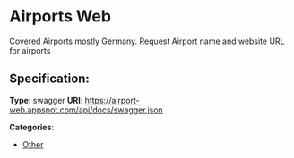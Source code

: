 # Airports Web


Covered Airports mostly Germany. Request Airport name and website URL for airports

## Specification:
**Type**: swagger
**URI**: https://airport-web.appspot.com/api/docs/swagger.json


**Categories**:
- [Other](https://github.com/apis-list/apis-list#other)



